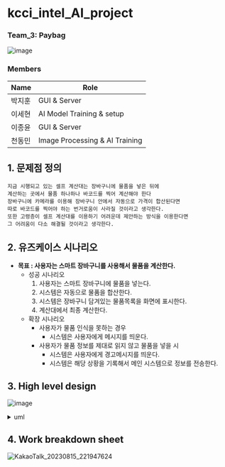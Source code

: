 # kcci_intel_AI_project


### Team_3: Paybag



![image](https://github.com/Miniismini/kcci_intel_AI_project/assets/131587074/f4770ecc-f85a-41b6-af80-f52ae244f27a)




### Members
 
| Name   | Role                           |
| ------ | ------------------------------ |
| 박지훈 | GUI & Server |
| 이세현 | AI Model Training & setup |
| 이종윤 | GUI & Server |
| 천동민 | Image Processing & AI Training |



## 1. 문제점 정의
```
지금 시행되고 있는 셀프 계산대는 장바구니에 물품을 넣은 뒤에
계산하는 곳에서 물품 하나하나 바코드를 찍어 계산해야 한다
장바구니에 카메라를 이용해 장바구니 안에서 자동으로 가격이 합산된다면
따로 바코드를 찍어야 하는 번거로움이 사라질 것이라고 생각한다.
또한 고령층이 셀프 계산대를 이용하기 어려운데 제안하는 방식을 이용한다면
그 어려움이 다소 해결될 것이라고 생각한다.
```
## 2. 유즈케이스 시나리오

- **목표 : 사용자는 스마트 장바구니를 사용해서 물품을 계산한다.**
    - 성공 시나리오
        1. 사용자는 스마트 장바구니에 물품을 넣는다.
        2. 시스템은 자동으로 물품을 합산한다.
        3. 시스템은 장바구니 담겨있는 물품목록을 화면에 표시한다.  
        4. 계산대에서 최종 계산한다.
    - 확장 시나리오
        - 사용자가 물품 인식을 못하는 경우
            - 시스템은 사용자에게 메시지를 띄운다.
        - 사용자가 물품 정보를 제대로 읽지 않고 물품을 넣을 시
            - 시스템은 사용자에게 경고메시지를 띄운다.
            - 시스템은 해당 상황을 기록해서 메인 시스템으로 정보를 전송한다.

## 3. High level design

![image](https://github.com/Miniismini/kcci_intel_AI_project/assets/131587074/0c40e6af-0f14-41ed-9f17-02709ef942c9)

<details>
<summary>uml</summary>
<div markdown="1">

```plantuml

@startuml
participant Shopping 
actor       Customer 
participant Payment 
participant Door

loop detection
    Basket ->Basket : Calculate the Price
end
loop Put_products
    Customer -> Basket : Put product
end

-> Shopping  : ready()

Door -> Customer : Check the payment history
Customer -> Payment : Pay
Basket -> Payment  : provide price info
@enduml

```
</div>
</details>

## 4. Work breakdown sheet

![KakaoTalk_20230815_221947624](https://github.com/Miniismini/kcci_intel_AI_project/assets/131587074/00cc640f-afea-4bfc-92d4-cf180c4dbb56)

